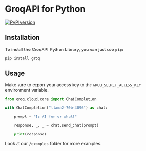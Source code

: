 # GroqAPI for Python
[![PyPI version](https://badge.fury.io/py/groq.svg)](https://badge.fury.io/py/groq)

## Installation 

To install the GroqAPI Python Library, you can just use `pip`:
```bash
pip install groq
```

## Usage

Make sure to export your access key to the `GROQ_SECRET_ACCESS_KEY` environment variable.

```python
from groq.cloud.core import ChatCompletion

with ChatCompletion("llama2-70b-4096") as chat:

    prompt = "Is AI fun or what?"

    response, _, _ = chat.send_chat(prompt)

    print(response)
```
Look at our `/examples` folder for more examples.
